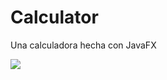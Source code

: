 # Calculator

Una calculadora hecha con JavaFX

![](https://raw.githubusercontent.com/victorze/desktop-apps/master/calculator/calculator.gif)

